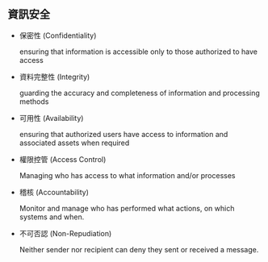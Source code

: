 ## 資訊安全

  - 保密性 (Confidentiality)
    
    ensuring that information is accessible only to those authorized to have access
  
  - 資料完整性 (Integrity)
    
    guarding the accuracy and completeness of information and processing methods
  
  - 可用性 (Availability)
    
    ensuring that authorized users have access to information and associated assets when required

  - 權限控管 (Access Control)

    Managing who has access to what information and/or processes

  - 稽核 (Accountability)

    Monitor and manage who has performed what actions, on which systems and when.

  - 不可否認 (Non-Repudiation)

    Neither sender nor recipient can deny they sent or received a message.
